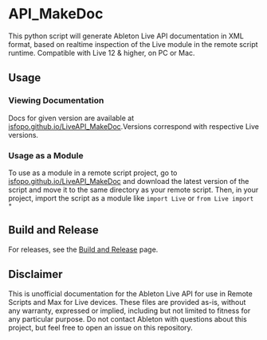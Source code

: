 # API_MakeDoc

This python script will generate Ableton Live API documentation in XML format, based on realtime inspection of the Live module in the remote script runtime. Compatible with Live 12 & higher, on PC or Mac.

## Usage

### Viewing Documentation

Docs for given version are available at [isfopo.github.io/LiveAPI_MakeDoc](https://isfopo.github.io/LiveAPI_MakeDoc/).Versions correspond with respective Live versions.

### Usage as a Module

To use as a module in a remote script project, go to [isfopo.github.io/LiveAPI_MakeDoc](https://isfopo.github.io/LiveAPI_MakeDoc/) and download the latest version of the script and move it to the same directory as your remote script. Then, in your project, import the script as a module like `import Live` or `from Live import *`

## Build and Release

For releases, see the [Build and Release](https://github.com/isfopo/LiveAPI_MakeDoc/build) page.

## Disclaimer

This is unofficial documentation for the Ableton Live API for use in Remote Scripts and Max for Live devices. These files are provided as-is, without any warranty, expressed or implied, including but not limited to fitness for any particular purpose. Do not contact Ableton with questions about this project, but feel free to open an issue on this repository.
